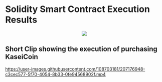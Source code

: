 # Solidity Smart Contract Execution Results

<p align="center">
  <img src="https://external-content.duckduckgo.com/iu/?u=https%3A%2F%2Fwww.wallpapermaiden.com%2Fwallpaper%2F20976%2Fdownload%2F3440x1440%2Fcrypto-currency-bitcoin.jpg&f=1&nofb=1&ipt=5a4c7fc0aa29300d970db4445c58b35d86540acf9a33506e964c45b5d17fe2c4&ipo=images"/>
</p>

## Short Clip showing the execution of purchasing KaseiCoin

https://user-images.githubusercontent.com/108703181/207176948-c3cec577-5f70-4054-8b33-0fe94568902f.mp4

